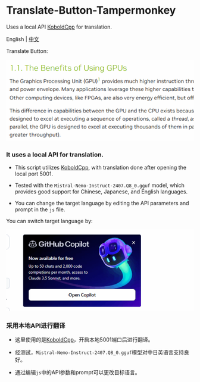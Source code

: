 # Translate-Button-Tampermonkey

Uses a local API [KoboldCpp](https://github.com/LostRuins/koboldcpp) for translation.

English | [中文](#chinese-section)

Translate Button:

![alt text](./assets/images/translate_button.gif)

### It uses a local API for translation.

- This script utilizes [KoboldCpp](https://github.com/LostRuins/koboldcpp), with translation done after opening the local port 5001.

- Tested with the `Mistral-Nemo-Instruct-2407.Q8_0.gguf` model, which provides good support for Chinese, Japanese, and English languages.

- You can change the target language by editing the API parameters and prompt in the `js` file.

You can switch target language by:

![alt text](./assets/images/select_language.gif)

<a id="chinese-section"></a>

### 采用本地API进行翻译

- 这里使用的是[KoboldCpp](https://github.com/LostRuins/koboldcpp)，开启本地5001端口后进行翻译。

- 经测试，`Mistral-Nemo-Instruct-2407.Q8_0.gguf`模型对中日英语言支持良好。

- 通过编辑`js`中的API参数和prompt可以更改目标语言。